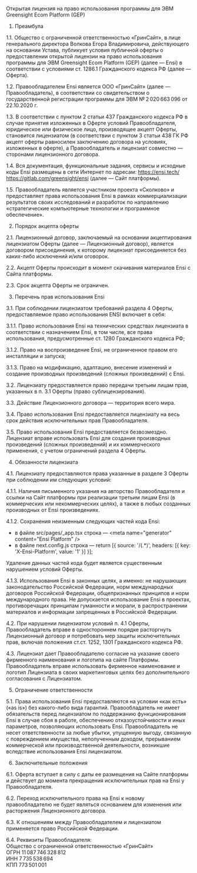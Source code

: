 Открытая лицензия на право использования программы для ЭВМ Greensight Ecom Platform (GEP)

1. Преамбула

1.1. Общество с ограниченной ответственностью «ГринСайт», в лице генерального директора Волкова Егора Владимировича, действующего на основании Устава, публикует условия публичной оферты о предоставлении открытой лицензии на право использования программы для ЭВМ Greensight Ecom Platform (GEP) (далее — Ensi) в соответствии с условиями ст. 1286.1 Гражданского кодекса РФ (далее — Оферта).

1.2. Правообладателем Ensi является ООО «ГринСайт» (далее — Правообладатель), в соответствии со свидетельством о государственной регистрации программы для ЭВМ № 2 020 663 096 от 22.10.2020 г.

1.3. В соответствии с пунктом 2 статьи 437 Гражданского кодекса РФ в случае принятия изложенных в Оферте условий Правообладателя, юридическое или физическое лицо, производящее акцепт Оферты, становится лицензиатом (в соответствии с пунктом 3 статьи 438 ГК РФ акцепт оферты равносилен заключению договора на условиях, изложенных в оферте), а Правообладатель и лицензиат совместно — сторонами лицензионного договора.

1.4. Вся документация, функциональные задания, сервисы и исходные коды Ensi размещены в сети Интернет по адресам: https://ensi.tech/ https://gitlab.com/greensight/ensi (далее — Сайт платформы).

1.5. Правообладатель является участником проекта «Сколково» и предоставляет права использования Ensi в рамках коммерциализации результатов своих исследований и разработок по направлению «стратегические компьютерные технологии и программное обеспечение».

2. Порядок акцепта оферты
   
2.1. Лицензионный договор, заключаемый на основании акцептирования лицензиатом Оферты (далее — Лицензионный договор), является договором присоединения, к которому лицензиат присоединяется без каких-либо исключений и/или оговорок.

2.2. Акцепт Оферты происходит в момент скачивания материалов Ensi с Сайта платформы.

2.3. Срок акцепта Оферты не ограничен.

3. Перечень прав использования Ensi
   
3.1. При соблюдении лицензиатом требований раздела 4 Оферты, предоставляемое право использования ENSI включает в себя:

3.1.1. Право использования Ensi на технических средствах лицензиата в соответствии с назначением Ensi, в том числе, все права использования, предусмотренные ст. 1280 Гражданского кодекса РФ;

3.1.2. Право на воспроизведение Ensi, не ограниченное правом его инсталляции и запуска;

3.1.3. Право на модификацию, адаптацию, внесение изменений и создание производных произведений (сложных произведений) с Ensi.

3.2. Лицензиату предоставляется право передачи третьим лицам прав, указанных в п. 3.1 Оферты (право сублицензирования).

3.3. Действие Лицензионного договора — территория всего мира.

3.4. Право использования Ensi предоставляется лицензиату на весь срок действия исключительных прав Правообладателя.

3.5. Право использования Ensi предоставляется безвозмездно. Лицензиат вправе использовать Ensi для создания производных произведений (сложных произведений) и их коммерческого применения, с учетом ограничений раздела 4 Оферты.

4. Обязанности лицензиата
   
4.1. Лицензиату предоставляются права указанные в разделе 3 Оферты при соблюдении им следующих условий:

4.1.1. Наличия письменного указания на авторство Правообладателя и ссылки на Сайт платформы при реализации третьим лицам Ensi (в коммерческих или некоммерческих целях), а также в любых созданных производных от Ensi произведениях.

4.1.2. Сохранения неизменным следующих частей кода Ensi:
- в файле src/pages/_app.tsx строка — &lt;meta name="generator" content="Ensi Platform" /&gt;
- в файле next.config.js строка — return [{ source: '/(.*)', headers: [{ key: 'X-Ensi-Platform', value: '1' }] }];

Удаление данных частей кода будет является существенным нарушением условий Оферты.

4.1.3. Использования Ensi в законных целях, а именно: не нарушающих законодательство Российской Федерации, норм международных договоров Российской Федерации, общепризнанных принципов и норм международного права. Не допускается использование Ensi в проектах, противоречащих принципам гуманности и морали, в распространении материалов и информации запрещенных в Российской Федерации.

4.2. При нарушении лицензиатом условий п. 4.1 Оферты, Правообладатель вправе в одностороннем порядке расторгнуть Лицензионный договор и потребовать мер защиты исключительных прав, включая положения ст.ст. 1252, 1301 Гражданского кодекса РФ.

4.3. Лицензиат дает Правообладателю согласие на указание своего фирменного наименования и логотипа на сайте Платформы. Правообладатель вправе использовать фирменное наименование и логотип Лицензиата в своих маркетинговых целях без дополнительного согласования с Лицензиатом.

5. Ограничение ответственности

5.1. Права использования Ensi предоставляются на условии «как есть» («as is») без какого-либо вида гарантий. Правообладатель не имеет обязательств перед лицензиатом по поддержанию функционирования Ensi в случае сбоя в работе, обеспечению отказоустойчивости и иных параметров, позволяющих использовать Ensi. Правообладатель не несет ответственности за любые убытки, упущенную выгоду, связанную с повреждением имущества, неполученным доходом, прерыванием коммерческой или производственной деятельности, возникшие вследствие использования Ensi лицензиатом.

6. Заключительные положения

6.1. Оферта вступает в силу с даты ее размещения на Сайте платформы и действует до момента прекращения исключительных прав на Ensi у Правообладателя.

6.2. Переход исключительного права на Ensi к новому правообладателю не будет являться основанием для изменения или расторжения Лицензионного договора.

6.3. К отношениям между Правообладателем и лицензиатом применяется право Российской Федерации.

6.4. Реквизиты Правообладателя:  
Общество с ограниченной ответственностью «ГринСайт»  
ОГРН 11 087 746 328 812  
ИНН 7 735 538 694  
КПП 773 501 001  
